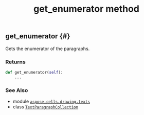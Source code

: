 ﻿---
title: get_enumerator method
second_title: Aspose.Cells for Python via .NET API References
description: 
type: docs
weight: 20
url: /aspose.cells.drawing.texts/textparagraphcollection/get_enumerator/
is_root: false
---

## get_enumerator {#}

Gets the enumerator of the paragraphs.


### Returns 





```python
def get_enumerator(self):
    ...
```





### See Also
* module [`aspose.cells.drawing.texts`](../../)
* class [`TextParagraphCollection`](/cells/python-net/aspose.cells.drawing.texts/textparagraphcollection)

